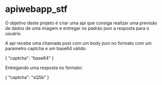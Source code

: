 # apiwebapp_stf

O objetivo deste projeto é criar uma api que consiga realizar uma previsão de dados de uma imagem e entregar no padrão json a resposta para o usuário.

A api recebe uma chamada post com um body json no formato com um parametro captcha e um base64 válido:
  
  {
    "captcha": "base64"
  }
  
Entregando uma resposta no formato:

  {
    "captcha": "sQ5b"
  }

